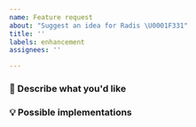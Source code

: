 ```yaml
---
name: Feature request
about: "Suggest an idea for Radis \U0001F331"
title: ''
labels: enhancement
assignees: ''

---
```


### 🎯 Describe what you'd like
<!--- A clear and concise description of what you want to happen. -->

### 💡 Possible implementations
<!--- Not obligatory, but suggest an idea for implementing addition or change -->
